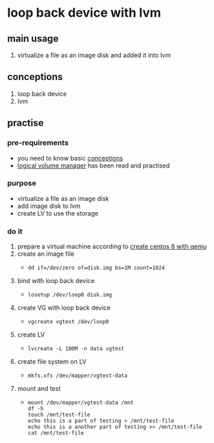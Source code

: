 # loop back device with lvm

## main usage

1. virtualize a file as an image disk and added it into lvm

## conceptions

1. loop back device
2. lvm

## practise

### pre-requirements

* you need to know basic [conceptions](#conceptions)
* [logical volume manager](logical.volume.manager.md) has been read and practised

### purpose

* virtualize a file as an image disk
* add image disk to lvm
* create LV to use the storage

### do it

1. prepare a virtual machine according to [create centos 8 with qemu](/qemu/create.centos.8.with.qemu)
2. create an image file
    * ```shell
      dd if=/dev/zero of=disk.img bs=1M count=1024
      ```
3. bind with loop back device
    * ```shell
      losetup /dev/loop0 disk.img
      ```
4. create VG with loop back device
    * ```shell
      vgcreate vgtest /dev/loop0
      ```
5. create LV
    * ```shell
      lvcreate -L 100M -n data vgtest
      ```
6. create file system on LV
    * ```shell
      mkfs.xfs /dev/mapper/vgtest-data
      ```
7. mount and test
    * ```shell
      mount /dev/mapper/vgtest-data /mnt
      df -h
      touch /mnt/test-file
      echo this is a part of testing > /mnt/test-file
      echo this is a another part of testing >> /mnt/test-file
      cat /mnt/test-file
      ```
